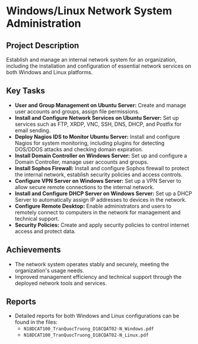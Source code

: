 # Windows/Linux Network System Administration

## Project Description
Establish and manage an internal network system for an organization, including the installation and configuration of essential network services on both Windows and Linux platforms.

## Key Tasks
- **User and Group Management on Ubuntu Server:** Create and manage user accounts and groups, assign file permissions.
- **Install and Configure Network Services on Ubuntu Server:** Set up services such as FTP, XRDP, VNC, SSH, DNS, DHCP, and Postfix for email sending.
- **Deploy Nagios IDS to Monitor Ubuntu Server:** Install and configure Nagios for system monitoring, including plugins for detecting DOS/DDOS attacks and checking domain expiration.
- **Install Domain Controller on Windows Server:** Set up and configure a Domain Controller, manage user accounts and groups.
- **Install Sophos Firewall:** Install and configure Sophos firewall to protect the internal network, establish security policies and access controls.
- **Configure VPN Server on Windows Server:** Set up a VPN Server to allow secure remote connections to the internal network.
- **Install and Configure DHCP Server on Windows Server:** Set up a DHCP Server to automatically assign IP addresses to devices in the network.
- **Configure Remote Desktop:** Enable administrators and users to remotely connect to computers in the network for management and technical support.
- **Security Policies:** Create and apply security policies to control internet access and protect data.

## Achievements
- The network system operates stably and securely, meeting the organization's usage needs.
- Improved management efficiency and technical support through the deployed network tools and services.

## Reports
- Detailed reports for both Windows and Linux configurations can be found in the files:
  - `N18DCAT100_TranQuocTruong_D18CQAT02-N_Windows.pdf`
  - `N18DCAT100_TranQuocTruong_D18CQAT02-N_Linux.pdf`

